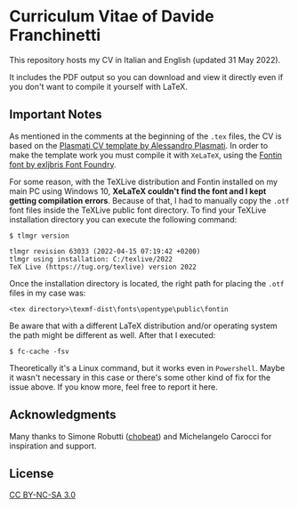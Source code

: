 # Curriculum Vitae of Davide Franchinetti

This repository hosts my CV in Italian and English (updated 31 May 2022).

It includes the PDF output so you can download and view it directly even if you don't want to compile it yourself with LaTeX.

## Important Notes

As mentioned in the comments at the beginning of the `.tex` files, the CV is based on the [Plasmati CV template by Alessandro Plasmati](https://www.latextemplates.com/template/plasmati-cv). In order to make the template work you must compile it with `XeLaTeX`, using the [Fontin font by exljbris Font Foundry](https://www.exljbris.com/fontin.html).

For some reason, with the TeXLive distribution and Fontin installed on my main PC using Windows 10, **XeLaTeX couldn't find the font and I kept getting compilation errors**. Because of that, I had to manually copy the `.otf` font files inside the TeXLive public font directory. To find your TeXLive installation directory you can execute the following command:
```
$ tlmgr version

tlmgr revision 63033 (2022-04-15 07:19:42 +0200)
tlmgr using installation: C:/texlive/2022
TeX Live (https://tug.org/texlive) version 2022
```

Once the installation directory is located, the right path for placing the `.otf` files in my case was:
```
<tex directory>\texmf-dist\fonts\opentype\public\fontin
```
Be aware that with a different LaTeX distribution and/or operating system the path might be different as well. After that I executed:
```
$ fc-cache -fsv
```
Theoretically it's a Linux command, but it works even in `Powershell`. Maybe it wasn't necessary in this case or there's some other kind of fix for the issue above. If you know more, feel free to report it here.

## Acknowledgments

Many thanks to Simone Robutti ([chobeat](https://github.com/chobeat)) and Michelangelo Carocci for inspiration and support.

## License
[CC BY-NC-SA 3.0](http://creativecommons.org/licenses/by-nc-sa/3.0/)
